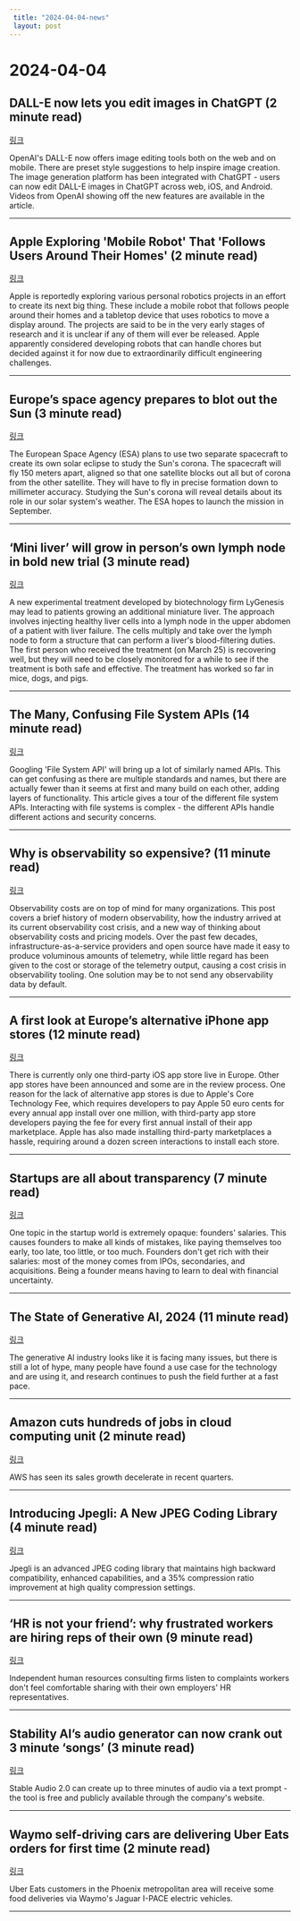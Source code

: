 ```yaml
---
 title: "2024-04-04-news"
 layout: post
---
```

<h1>2024-04-04</h1><h2>DALL-E now lets you edit images in ChatGPT (2 minute read)</h2><p><a href="https://www.theverge.com/2024/4/3/24120181/openai-dall-e-chat-gpt-image-edit?utm_source=tldrnewsletter">링크</a>  </p><p>OpenAI's DALL-E now offers image editing tools both on the web and on mobile. There are preset style suggestions to help inspire image creation. The image generation platform has been integrated with ChatGPT - users can now edit DALL-E images in ChatGPT across web, iOS, and Android. Videos from OpenAI showing off the new features are available in the article. </p><hr /><h2>Apple Exploring 'Mobile Robot' That 'Follows Users Around Their Homes' (2 minute read)</h2><p><a href="https://www.macrumors.com/2024/04/03/apple-reportedly-investigating-robotics/?utm_source=tldrnewsletter">링크</a>  </p><p>Apple is reportedly exploring various personal robotics projects in an effort to create its next big thing. These include a mobile robot that follows people around their homes and a tabletop device that uses robotics to move a display around. The projects are said to be in the very early stages of research and it is unclear if any of them will ever be released. Apple apparently considered developing robots that can handle chores but decided against it for now due to extraordinarily difficult engineering challenges. </p><hr /><h2>Europe’s space agency prepares to blot out the Sun (3 minute read)</h2><p><a href="https://www.theverge.com/2024/4/3/24120149/european-space-agency-artificial-solar-eclipse-proba-3-spacecraft-corona-study?utm_source=tldrnewsletter">링크</a>  </p><p>The European Space Agency (ESA) plans to use two separate spacecraft to create its own solar eclipse to study the Sun's corona. The spacecraft will fly 150 meters apart, aligned so that one satellite blocks out all but of corona from the other satellite. They will have to fly in precise formation down to millimeter accuracy. Studying the Sun's corona will reveal details about its role in our solar system's weather. The ESA hopes to launch the mission in September. </p><hr /><h2>‘Mini liver’ will grow in person’s own lymph node in bold new trial (3 minute read)</h2><p><a href="https://www.nature.com/articles/d41586-024-00975-z?utm_source=tldrnewsletter">링크</a>  </p><p>A new experimental treatment developed by biotechnology firm LyGenesis may lead to patients growing an additional miniature liver. The approach involves injecting healthy liver cells into a lymph node in the upper abdomen of a patient with liver failure. The cells multiply and take over the lymph node to form a structure that can perform a liver's blood-filtering duties. The first person who received the treatment (on March 25) is recovering well, but they will need to be closely monitored for a while to see if the treatment is both safe and effective. The treatment has worked so far in mice, dogs, and pigs. </p><hr /><h2>The Many, Confusing File System APIs (14 minute read)</h2><p><a href="https://cloudfour.com/thinks/the-many-confusing-file-system-apis/?utm_source=tldrnewsletter">링크</a>  </p><p>Googling 'File System API' will bring up a lot of similarly named APIs. This can get confusing as there are multiple standards and names, but there are actually fewer than it seems at first and many build on each other, adding layers of functionality. This article gives a tour of the different file system APIs. Interacting with file systems is complex - the different APIs handle different actions and security concerns. </p><hr /><h2>Why is observability so expensive? (11 minute read)</h2><p><a href="https://mattklein123.dev/2024/04/03/observability-cost-crisis/?utm_source=tldrnewsletter">링크</a>  </p><p>Observability costs are on top of mind for many organizations. This post covers a brief history of modern observability, how the industry arrived at its current observability cost crisis, and a new way of thinking about observability costs and pricing models. Over the past few decades, infrastructure-as-a-service providers and open source have made it easy to produce voluminous amounts of telemetry, while little regard has been given to the cost or storage of the telemetry output, causing a cost crisis in observability tooling. One solution may be to not send any observability data by default. </p><hr /><h2>A first look at Europe’s alternative iPhone app stores (12 minute read)</h2><p><a href="https://www.theverge.com/24100979/altstore-europe-app-marketplace-price-games?utm_source=tldrnewsletter">링크</a>  </p><p>There is currently only one third-party iOS app store live in Europe. Other app stores have been announced and some are in the review process. One reason for the lack of alternative app stores is due to Apple's Core Technology Fee, which requires developers to pay Apple 50 euro cents for every annual app install over one million, with third-party app store developers paying the fee for every first annual install of their app marketplace. Apple has also made installing third-party marketplaces a hassle, requiring around a dozen screen interactions to install each store. </p><hr /><h2>Startups are all about transparency (7 minute read)</h2><p><a href="https://twitter.com/0zne/status/1774889526521155778?utm_source=tldrnewsletter">링크</a>  </p><p>One topic in the startup world is extremely opaque: founders' salaries. This causes founders to make all kinds of mistakes, like paying themselves too early, too late, too little, or too much. Founders don't get rich with their salaries: most of the money comes from IPOs, secondaries, and acquisitions. Being a founder means having to learn to deal with financial uncertainty. </p><hr /><h2>The State of Generative AI, 2024 (11 minute read)</h2><p><a href="https://www.thealgorithmicbridge.com/p/the-state-of-generative-ai-2024?utm_source=tldrnewsletter">링크</a>  </p><p>The generative AI industry looks like it is facing many issues, but there is still a lot of hype, many people have found a use case for the technology and are using it, and research continues to push the field further at a fast pace. </p><hr /><h2>Amazon cuts hundreds of jobs in cloud computing unit (2 minute read)</h2><p><a href="https://www.cnbc.com/2024/04/03/amazon-layoffs-hundreds-of-jobs-cut-in-cloud-computing-unit.html?utm_source=tldrnewsletter">링크</a>  </p><p>AWS has seen its sales growth decelerate in recent quarters. </p><hr /><h2>Introducing Jpegli: A New JPEG Coding Library (4 minute read)</h2><p><a href="https://opensource.googleblog.com/2024/04/introducing-jpegli-new-jpeg-coding-library.html?utm_source=tldrnewsletter">링크</a>  </p><p>Jpegli is an advanced JPEG coding library that maintains high backward compatibility, enhanced capabilities, and a 35% compression ratio improvement at high quality compression settings. </p><hr /><h2>‘HR is not your friend’: why frustrated workers are hiring reps of their own (9 minute read)</h2><p><a href="https://www.theguardian.com/money/2024/apr/03/human-resources-hr-departments-us-workers?utm_source=tldrnewsletter">링크</a>  </p><p>Independent human resources consulting firms listen to complaints workers don't feel comfortable sharing with their own employers' HR representatives. </p><hr /><h2>Stability AI’s audio generator can now crank out 3 minute ‘songs’ (3 minute read)</h2><p><a href="https://www.engadget.com/stability-ais-audio-generator-can-now-crank-out-3-minute-songs-160620135.html?src=rss&amp;utm_source=tldrnewsletter">링크</a>  </p><p>Stable Audio 2.0 can create up to three minutes of audio via a text prompt - the tool is free and publicly available through the company's website. </p><hr /><h2>Waymo self-driving cars are delivering Uber Eats orders for first time (2 minute read)</h2><p><a href="https://www.cnbc.com/2024/04/03/waymo-self-driving-cars-are-delivering-uber-eats-orders-for-first-time.html?utm_source=tldrnewsletter">링크</a>  </p><p>Uber Eats customers in the Phoenix metropolitan area will receive some food deliveries via Waymo's Jaguar I-PACE electric vehicles. </p><hr />